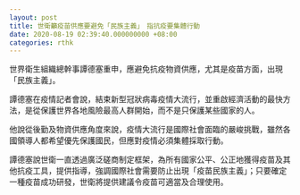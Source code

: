 ```yaml
---
layout: post
title: 世衛籲疫苗供應要避免「民族主義」　指抗疫要集體行動
date: 2020-08-19 02:39:40.000000000 +08:00
categories: rthk
---
```


世界衛生組織總幹事譚德塞重申，應避免抗疫物資供應，尤其是疫苗方面，出現「民族主義」。

譚德塞在疫情記者會說，結束新型冠狀病毒疫情大流行，並重啟經濟活動的最快方法，是從保護世界各地風險最高人群開始，而不是只保護某些國家的人。

他說從後勤及物資供應角度來說，疫情大流行是國際社會面臨的嚴峻挑戰，雖然各國領導人都希望優先保護國民，但應對疫情必須集體採取行動。

譚德塞說世衛一直透過廣泛磋商制定框架，為所有國家公平、公正地獲得疫苗及其他抗疫工具，提供指導，強調國際社會需要防止出現「疫苗民族主義」；只要確定一種疫苗成功研發，世衛將提供建議令疫苗可適當及合理使用。
